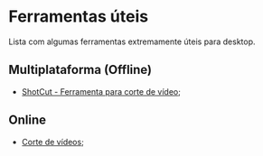 # Ferramentas úteis

Lista com algumas ferramentas extremamente úteis para desktop.

## Multiplataforma (Offline)

- [ShotCut - Ferramenta para corte de vídeo](https://shotcut.org/download/);

## Online

- [Corte de vídeos](https://online-video-cutter.com/pt/);

